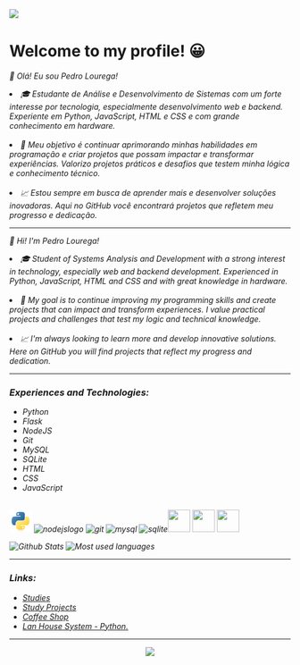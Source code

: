 
<img width="980"  src="https://media.licdn.com/dms/image/C4D12AQF1hJoh1-sK3Q/article-cover_image-shrink_600_2000/0/1520105053710?e=2147483647&v=beta&t=GQdeMSaDb8t4_zVtVBBKpr8adoHnGL6srgsKd-utgJg">

# Welcome to my profile! 😀



<em>👋 Olá! Eu sou Pedro Lourega!<br>

<li>🎓 Estudante de Análise e Desenvolvimento de Sistemas com um forte interesse por tecnologia, especialmente desenvolvimento web e backend. Experiente em Python, JavaScript, HTML e CSS e com grande conhecimento em hardware.</li><br>

<li>🚀 Meu objetivo é continuar aprimorando minhas habilidades em programação e criar projetos que possam impactar e transformar experiências. Valorizo projetos práticos e desafios que testem minha lógica e conhecimento técnico.</li><br>

<li>📈 Estou sempre em busca de aprender mais e desenvolver soluções inovadoras. Aqui no GitHub você encontrará projetos que refletem meu progresso e dedicação.</li> <em>
 
<hr>

<em>👋 Hi! I'm Pedro Lourega!<br>

<li>🎓 Student of Systems Analysis and Development with a strong interest in technology, especially web and backend development. Experienced in Python, JavaScript, HTML and CSS and with great knowledge in hardware.</li><br>

<li>🚀 My goal is to continue improving my programming skills and create projects that can impact and transform experiences. I value practical projects and challenges that test my logic and technical knowledge.</li><br>

<li>📈 I'm always looking to learn more and develop innovative solutions. Here on GitHub you will find projects that reflect my progress and dedication.</li> <em>


<hr>

### Experiences and Technologies:<br>

* Python
* Flask
* NodeJS
* Git
* MySQL
* SQLite
* HTML
* CSS
* JavaScript

<br>

 <img src="https://raw.githubusercontent.com/devicons/devicon/master/icons/python/python-original.svg" alt="python" width="40" height="40" />
<img src="https://cdn.jsdelivr.net/gh/devicons/devicon/icons/nodejs/nodejs-original.svg" height="40" alt="nodejslogo"  /> <img src="https://user-images.githubusercontent.com/25181517/192108372-f71d70ac-7ae6-4c0d-8395-51d8870c2ef0.png" width="40" height="40" alt="git"/> <img src="https://user-images.githubusercontent.com/25181517/183896128-ec99105a-ec1a-4d85-b08b-1aa1620b2046.png" height="50" alt="mysql" width="50"> <img src="https://github.com/marwin1991/profile-technology-icons/assets/136815194/82df4543-236b-4e45-9604-5434e3faab17" width="40" height="40" alt="sqlite"><img src="https://cdn.jsdelivr.net/gh/devicons/devicon/icons/html5/html5-plain.svg" width="40" height="40" />  <img src="https://cdn.jsdelivr.net/gh/devicons/devicon/icons/css3/css3-original.svg" width="40" height="40"/>  <img src="https://cdn.jsdelivr.net/gh/devicons/devicon/icons/javascript/javascript-original.svg" width="40" height="40" />





 <img alt="Github Stats" height="200em" src="https://github-readme-stats.vercel.app/api?username=PedroLourega&show_icons=true&theme=github_dark"></img>
 <img alt="Most used languages" height="200em" src="https://github-readme-stats.vercel.app/api/top-langs/?username=PedroLourega&theme=github_dark"></img>



<hr>

### Links:<br>


* <a href="https://github.com/PedroLourega/study">Studies</a><br>
* <a href="https://github.com/PedroLourega/projects">Study Projects</a><br>
* <a href="https://github.com/PedroLourega/coffee_website_study">Coffee Shop </a><br>
* <a href="https://github.com/PedroLourega/sistema_lanhouse">Lan House System - Python.<br>

<hr>

<p align="center">
  <img height="250px" src="https://media1.tenor.com/m/JWJRjZFUa_cAAAAC/one-piece-anime.gif"></img><br>
</p>

